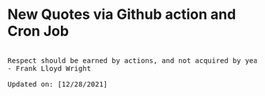 # New Quotes via Github action and Cron Job

<pre>
<!-- #quote -->
Respect should be earned by actions, and not acquired by years.
- Frank Lloyd Wright

Updated on: [12/28/2021]
<!-- #quoteEnd -->
</pre>
